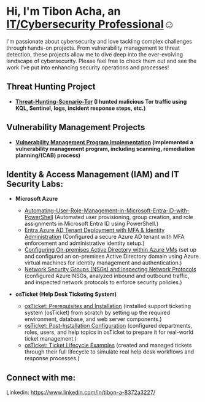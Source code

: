 <h1>Hi, I'm Tibon Acha, an <a href="https://www.linkedin.com/in/tibon-acha-8372a3227/">IT/Cybersecurity Professional</a>☺</h1>

I'm passionate about cybersecurity and love tackling complex challenges through hands-on projects. From vulnerability management to threat detection, these projects allow me to dive deep into the ever-evolving landscape of cybersecurity. Please feel free to check them out and see the work I’ve put into enhancing security operations and processes!

## Threat Hunting Project

- **[Threat-Hunting-Scenario-Tor](https://github.com/Tacha8/threat-hunting-scenario-tor)  (I hunted malicious Tor traffic using KQL, Sentinel, logs, incident response steps, etc.)**

## Vulnerability Management Projects

- **[Vulnerability Management Program Implementation](https://github.com/Tacha8/vulnerability-management-program-) (implemented a vulnerability management program, including scanning, remediation planning/(CAB) process)**


<h2> Identity & Access Management (IAM) and IT Security Labs:</h2>


- <b>Microsoft Azure</b>
  - [Automating-User-Role-Management-in-Microsoft-Entra-ID-with-PowerShell](https://github.com/Tacha8/Automating-User-Role-Management-in-Microsoft-Entra-ID-with-PowerShell) (Automated user provisioning, group creation, and role assignments in Microsoft Entra ID using PowerShell.)
  - [Entra Azure AD Tenant Deployment with MFA & Identity Administration](https://github.com/Tacha8/Azure-AD-Tenant-and-MFA-Setup) (Configured a secure Azure AD tenant with MFA enforcement and administrative identity setup.)
  - [Configuring On-premises Active Directory within Azure VMs](https://github.com/Tacha8/configure-ad) (set up and configured an on-premises Active Directory domain using Azure virtual machines for identity management and authentication.)
  - [Network Security Groups (NSGs) and Inspecting Network Protocols](https://github.com/Tacha8/azure-network-protocols) (configured Azure NSGs, analyzed inbound and outbound traffic, and inspected network protocols to enforce security policies.)

- <b>osTicket (Help Desk Ticketing System)</b>
  - [osTicket: Prerequisites and Installation](https://github.com/Tacha8/osticket-prereqs) (installed support ticketing system (osTicket) from scratch by setting up the required environment, database, and web server components.)
  - [osTicket: Post-Installation Configuration](https://github.com/Tacha8/post-install-config) (configured departments, roles, users, and help topics in osTicket to prepare it for real-world ticket management.)
  - [osTicket: Ticket Lifecycle Examples](https://github.com/Tacha8/ticket-lifecycle) (created and managed tickets through their full lifecycle to simulate real help desk workflows and response processes.)

<h2> Connect with me:</h2>

Linkedin: https://www.linkedin.com/in/tibon-a-8372a3227/
<!--
**Tacha8/Tacha8** is a ✨ _special_ ✨ repository because its `README.md` (this file) appears on your GitHub profile.

Here are some ideas to get you started:

- 🔭 I’m currently working on ...
- 🌱 I’m currently learning ...
- 👯 I’m looking to collaborate on ...
- 🤔 I’m looking for help with ...
- 💬 Ask me about ...
- 📫 How to reach me: ...
- 😄 Pronouns: ...
- ⚡ Fun fact: ...
-->
